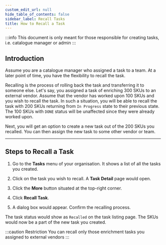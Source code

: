 ```yaml
---
custom_edit_url: null
hide_table_of_contents: false
sidebar_label: Recall Tasks
title: How to Recall a Task
---
```


:::info
This document is only meant for those responsible for creating tasks, i.e. catalogue manager or admin
:::

## Introduction

Assume you are a catalogue manager who assigned a task to a team. At a later point of time, you have the flexibility to recall the task. 

Recalling is the process of rolling back the task and transferring it to someone else. Let's say, you assigned a task of enriching 300 SKUs to an external vendor. Assume that the vendor has worked upon 100 SKUs and you wish to recall the task. In such a situation, you will be able to recall the task with 200 SKUs returning from `In Progress` state to their previous state. The 100 SKUs with `DONE` status will be unaffected since they were already worked upon. 

Next, you will get an option to create a new task out of the 200 SKUs you recalled. You can then assign the new task to some other vendor or team.

---

## Steps to Recall a Task

1. Go to the **Tasks** menu of your organisation. It shows a list of all the tasks you created.

2. Click on the task you wish to recall. A **Task Detail** page would open.

3. Click the **More** button situated at the top-right corner.

4. Click **Recall Task**.

5. A dialog box would appear. Confirm the recalling process.

The task status would show as `Recalled` on the task listing page. The SKUs would now be a part of the new task you created.

:::caution Restriction
You can recall only those enrichment tasks you assigned to external vendors
:::
